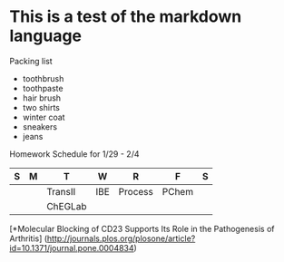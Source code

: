 # This is a test of the markdown language

Packing list
* toothbrush
* toothpaste
* hair brush
* two shirts
* winter coat
* sneakers
* jeans

Homework Schedule for 1/29 - 2/4

|   S   |   M   |   T   |   W   |   R   |   F   |   S   |
|-------|-------|-------|-------|-------|-------|-------|
|       |       |TransII|  IBE  |Process| PChem |       |
|       |       |ChEGLab|       |       |       |       |

[*Molecular Blocking of CD23 Supports Its Role in the Pathogenesis of Arthritis] (http://journals.plos.org/plosone/article?id=10.1371/journal.pone.0004834)
